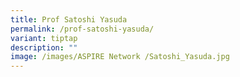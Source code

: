 ```yaml
---
title: Prof Satoshi Yasuda
permalink: /prof-satoshi-yasuda/
variant: tiptap
description: ""
image: /images/ASPIRE Network /Satoshi_Yasuda.jpg
---
```

